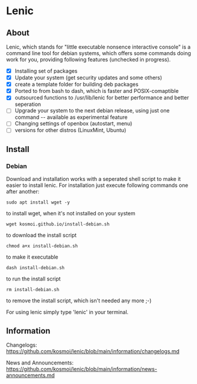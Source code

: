 # Lenic

## About

Lenic, which stands for "little executable nonsence interactive console" is a command line tool for debian systems, which offers some commands doing work for you, providing following features (unchecked in progress).

- [x] Installing set of packages
- [x] Update your system (get security updates and some others)
- [x] create a template folder for building deb packages
- [x] Ported to from bash to dash, which is faster and POSIX-comaptible
- [x] outsourced functions to /usr/lib/lenic for better performance and better seperation
- [ ] Upgrade your system to the next debian release, using just one command -- available as experimental feature
- [ ] Changing settings of openbox (autostart, menu)
- [ ] versions for other distros (LinuxMint, Ubuntu)

## Install

### Debian

Download and installation works with a seperated shell script to make it easier to install lenic. For installation just execute following commands one after another:

`sudo apt install wget -y`

to install wget, when it's not installed on your system

`wget kosmoi.github.io/install-debian.sh`

to download the install script

`chmod a+x install-debian.sh`

to make it executable

`dash install-debian.sh`

to run the install script

`rm install-debian.sh`

to remove the install script, which isn't needed any more ;-)


For using lenic simply type 'lenic' in your terminal.

## Information

Changelogs: https://github.com/kosmoi/lenic/blob/main/information/changelogs.md

News and Announcements: https://github.com/kosmoi/lenic/blob/main/information/news-announcements.md
